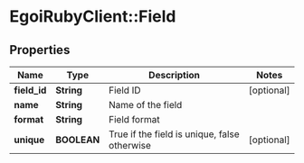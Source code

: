 # EgoiRubyClient::Field

## Properties
Name | Type | Description | Notes
------------ | ------------- | ------------- | -------------
**field_id** | **String** | Field ID | [optional] 
**name** | **String** | Name of the field | 
**format** | **String** | Field format | 
**unique** | **BOOLEAN** | True if the field is unique, false otherwise | [optional] 


